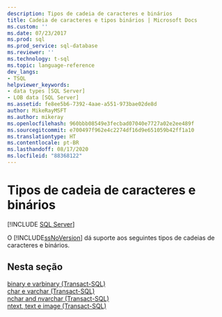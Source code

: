 ```yaml
---
description: Tipos de cadeia de caracteres e binários
title: Cadeia de caracteres e tipos binários | Microsoft Docs
ms.custom: ''
ms.date: 07/23/2017
ms.prod: sql
ms.prod_service: sql-database
ms.reviewer: ''
ms.technology: t-sql
ms.topic: language-reference
dev_langs:
- TSQL
helpviewer_keywords:
- data types [SQL Server]
- LOB data [SQL Server]
ms.assetid: fe8ee5b6-7392-4aae-a551-973bae02de8d
author: MikeRayMSFT
ms.author: mikeray
ms.openlocfilehash: 960bbb08549e3fecbad07040e7727a02e2ee489f
ms.sourcegitcommit: e700497f962e4c2274df16d9e651059b42ff1a10
ms.translationtype: HT
ms.contentlocale: pt-BR
ms.lasthandoff: 08/17/2020
ms.locfileid: "88368122"
---
```

# <a name="string-and-binary-types"></a>Tipos de cadeia de caracteres e binários
[!INCLUDE [SQL Server](../../includes/applies-to-version/sqlserver.md)]

O [!INCLUDE[ssNoVersion](../../includes/ssnoversion-md.md)] dá suporte aos seguintes tipos de cadeias de caracteres e binários.
  
## <a name="in-this-section"></a>Nesta seção  
[binary e varbinary &#40;Transact-SQL&#41;](../../t-sql/data-types/binary-and-varbinary-transact-sql.md)  
[char e varchar &#40;Transact-SQL&#41;](../../t-sql/data-types/char-and-varchar-transact-sql.md)  
[nchar and nvarchar &#40;Transact-SQL&#41;](../../t-sql/data-types/nchar-and-nvarchar-transact-sql.md)  
[ntext, text e image &#40;Transact-SQL&#41;](../../t-sql/data-types/ntext-text-and-image-transact-sql.md)
  
  
